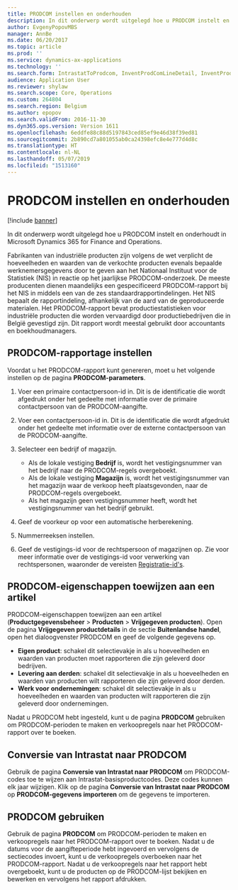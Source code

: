 ```yaml
---
title: PRODCOM instellen en onderhouden
description: In dit onderwerp wordt uitgelegd hoe u PRODCOM instelt en onderhoudt in Microsoft Dynamics 365 for Finance and Operations.
author: EvgenyPopovMBS
manager: AnnBe
ms.date: 06/20/2017
ms.topic: article
ms.prod: ''
ms.service: dynamics-ax-applications
ms.technology: ''
ms.search.form: IntrastatToProdcom, InventProdComLineDetail, InventProdComLineWithCode, InventProdComParameters, InventProdComTable
audience: Application User
ms.reviewer: shylaw
ms.search.scope: Core, Operations
ms.custom: 264804
ms.search.region: Belgium
ms.author: epopov
ms.search.validFrom: 2016-11-30
ms.dyn365.ops.version: Version 1611
ms.openlocfilehash: 6eddfe88c88d5197843ced85ef9e46d38f39ed81
ms.sourcegitcommit: 2b890cd7a801055ab0ca24398efc8e4e777d4d8c
ms.translationtype: HT
ms.contentlocale: nl-NL
ms.lasthandoff: 05/07/2019
ms.locfileid: "1513160"
---
```

# <a name="set-up-and-maintain-prodcom"></a>PRODCOM instellen en onderhouden

[!include [banner](../includes/banner.md)]

In dit onderwerp wordt uitgelegd hoe u PRODCOM instelt en onderhoudt in Microsoft Dynamics 365 for Finance and Operations. 

Fabrikanten van industriële producten zijn volgens de wet verplicht de hoeveelheden en waarden van de verkochte producten evenals bepaalde werknemersgegevens door te geven aan het Nationaal Instituut voor de Statistiek (NIS) in reactie op het jaarlijkse PRODCOM-onderzoek. De meeste producenten dienen maandelijks een gespecificeerd PRODCOM-rapport bij het NIS in middels een van de zes standaardrapportindelingen. Het NIS bepaalt de rapportindeling, afhankelijk van de aard van de geproduceerde materialen. Het PRODCOM-rapport bevat productiestatistieken voor industriële producten die worden vervaardigd door productiebedrijven die in België gevestigd zijn. Dit rapport wordt meestal gebruikt door accountants en boekhoudmanagers.

## <a name="set-up-prodcom-reporting"></a>PRODCOM-rapportage instellen
Voordat u het PRODCOM-rapport kunt genereren, moet u het volgende instellen op de pagina **PRODCOM-parameters**.

1.  Voer een primaire contactpersoon-id in. Dit is de identificatie die wordt afgedrukt onder het gedeelte met informatie over de primaire contactpersoon van de PRODCOM-aangifte.
2.  Voer een contactpersoon-id in. Dit is de identificatie die wordt afgedrukt onder het gedeelte met informatie over de externe contactpersoon van de PRODCOM-aangifte.
3.  Selecteer een bedrijf of magazijn.
    -   Als de lokale vestiging **Bedrijf** is, wordt het vestigingsnummer van het bedrijf naar de PRODCOM-regels overgeboekt.
    -   Als de lokale vestiging **Magazijn** is, wordt het vestigingsnummer van het magazijn waar de verkoop heeft plaatsgevonden, naar de PRODCOM-regels overgeboekt.
    -   Als het magazijn geen vestigingsnummer heeft, wordt het vestigingsnummer van het bedrijf gebruikt.

4.  Geef de voorkeur op voor een automatische herberekening.
5.  Nummerreeksen instellen.
6.  Geef de vestigings-id voor de rechtspersoon of magazijnen op. Zie voor meer informatie over de vestigings-id voor verwerking van rechtspersonen, waaronder de vereisten [Registratie-id's](emea-registration-ids.md).

## <a name="assign-prodcom-properties-to-an-item"></a>PRODCOM-eigenschappen toewijzen aan een artikel
PRODCOM-eigenschappen toewijzen aan een artikel (**Productgegevensbeheer** &gt; **Producten** &gt; **Vrijgegeven producten**). Open de pagina **Vrijgegeven productdetails** in de sectie **Buitenlandse handel**, open het dialoogvenster PRODCOM en geef de volgende gegevens op.

-   **Eigen product**: schakel dit selectievakje in als u hoeveelheden en waarden van producten moet rapporteren die zijn geleverd door bedrijven.
-   **Levering aan derden**: schakel dit selectievakje in als u hoeveelheden en waarden van producten wilt rapporteren die zijn geleverd door derden.
-   **Werk voor** **ondernemingen**: schakel dit selectievakje in als u hoeveelheden en waarden van producten wilt rapporteren die zijn geleverd door ondernemingen.

Nadat u PRODCOM hebt ingesteld, kunt u de pagina **PRODCOM** gebruiken om PRODCOM-perioden te maken en verkoopregels naar het PRODCOM-rapport over te boeken.

## <a name="convert-intrastat-to-prodcom"></a>Conversie van Intrastat naar PRODCOM
Gebruik de pagina **Conversie van Intrastat naar PRODCOM** om PRODCOM-codes toe te wijzen aan Intrastat-basisproductcodes. Deze codes kunnen elk jaar wijzigen. Klik op de pagina **Conversie van Intrastat naar PRODCOM** op **PRODCOM-gegevens importeren** om de gegevens te importeren.

## <a name="use-prodcom"></a>PRODCOM gebruiken
Gebruik de pagina **PRODCOM** om PRODCOM-perioden te maken en verkoopregels naar het PRODCOM-rapport over te boeken. Nadat u de datums voor de aangifteperiode hebt ingevoerd en vervolgens de sectiecodes invoert, kunt u de verkoopregels overboeken naar het PRODCOM-rapport. Nadat u de verkoopregels naar het rapport hebt overgeboekt, kunt u de producten op de PRODCOM-lijst bekijken en bewerken en vervolgens het rapport afdrukken.



